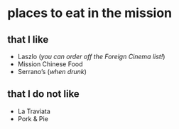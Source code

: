 # places to eat in the mission

## that I like
* Laszlo (_you can order off the Foreign Cinema list!_)
* Mission Chinese Food
* Serrano’s (_when drunk_)

## that I do not like
* La Traviata
* Pork & Pie
